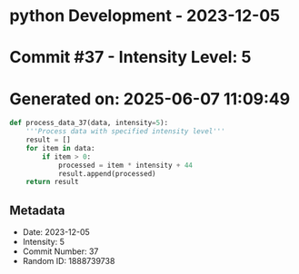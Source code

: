 ﻿# python Development - 2023-12-05
# Commit #37 - Intensity Level: 5
# Generated on: 2025-06-07 11:09:49
```python
def process_data_37(data, intensity=5):
    '''Process data with specified intensity level'''
    result = []
    for item in data:
        if item > 0:
            processed = item * intensity + 44
            result.append(processed)
    return result
```
## Metadata
- Date: 2023-12-05
- Intensity: 5
- Commit Number: 37
- Random ID: 1888739738
